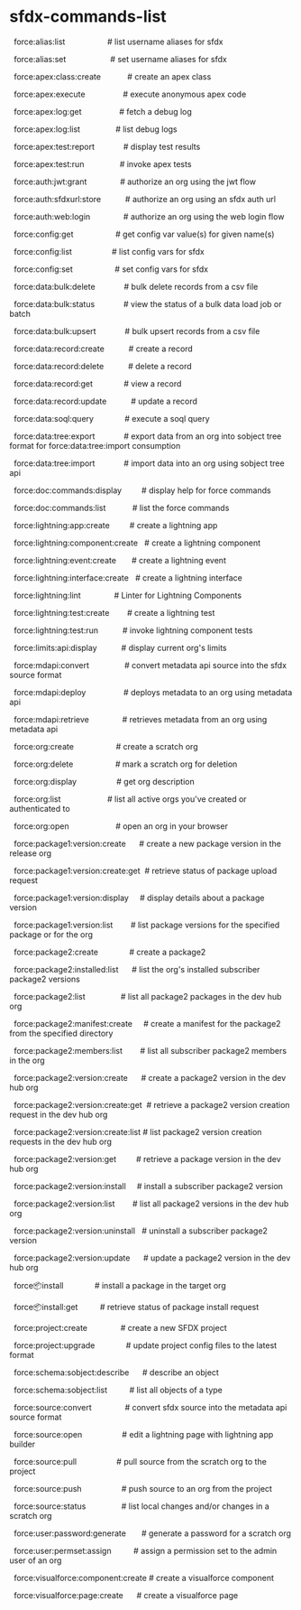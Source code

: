 # sfdx-commands-list

  force:alias:list                   # list username aliases for sfdx

  force:alias:set                    # set username aliases for sfdx

  force:apex:class:create            # create an apex class

  force:apex:execute                 # execute anonymous apex code

  force:apex:log:get                 # fetch a debug log

  force:apex:log:list                # list debug logs

  force:apex:test:report             # display test results

  force:apex:test:run                # invoke apex tests

  force:auth:jwt:grant               # authorize an org using the jwt flow

  force:auth:sfdxurl:store           # authorize an org using an sfdx auth url

  force:auth:web:login               # authorize an org using the web login flow

  force:config:get                   # get config var value(s) for given name(s)

  force:config:list                  # list config vars for sfdx

  force:config:set                   # set config vars for sfdx

  force:data:bulk:delete             # bulk delete records from a csv file

  force:data:bulk:status             # view the status of a bulk data load job or batch

  force:data:bulk:upsert             # bulk upsert records from a csv file

  force:data:record:create           # create a record

  force:data:record:delete           # delete a record

  force:data:record:get              # view a record

  force:data:record:update           # update a record

  force:data:soql:query              # execute a soql query

  force:data:tree:export             # export data from an org into sobject tree format for force:data:tree:import consumption

  force:data:tree:import             # import data into an org using sobject tree api

  force:doc:commands:display         # display help for force commands

  force:doc:commands:list            # list the force commands

  force:lightning:app:create         # create a lightning app

  force:lightning:component:create   # create a lightning component

  force:lightning:event:create       # create a lightning event

  force:lightning:interface:create   # create a lightning interface

  force:lightning:lint               # Linter for Lightning Components

  force:lightning:test:create        # create a lightning test

  force:lightning:test:run           # invoke lightning component tests

  force:limits:api:display           # display current org's limits

  force:mdapi:convert                # convert metadata api source into the sfdx source format

  force:mdapi:deploy                 # deploys metadata to an org using metadata api

  force:mdapi:retrieve               # retrieves metadata from an org using metadata api

  force:org:create                   # create a scratch org

  force:org:delete                   # mark a scratch org for deletion

  force:org:display                  # get org description

  force:org:list                     # list all active orgs you've created or authenticated to

  force:org:open                     # open an org in your browser

  force:package1:version:create      # create a new package version in the release org

  force:package1:version:create:get  # retrieve status of package upload request

  force:package1:version:display     # display details about a package version

  force:package1:version:list        # list package versions for the specified package or for the org

  force:package2:create              # create a package2

  force:package2:installed:list      # list the org's installed subscriber package2 versions

  force:package2:list                # list all package2 packages in the dev hub org

  force:package2:manifest:create     # create a manifest for the package2 from the specified directory

  force:package2:members:list        # list all subscriber package2 members in the org

  force:package2:version:create      # create a package2 version in the dev hub org

  force:package2:version:create:get  # retrieve a package2 version creation request in the dev hub org

  force:package2:version:create:list # list package2 version creation requests in the dev hub org

  force:package2:version:get         # retrieve a package version in the dev hub org

  force:package2:version:install     # install a subscriber package2 version

  force:package2:version:list        # list all package2 versions in the dev hub org

  force:package2:version:uninstall   # uninstall a subscriber package2 version

  force:package2:version:update      # update a package2 version in the dev hub org

  force:package:install              # install a package in the target org

  force:package:install:get          # retrieve status of package install request

  force:project:create               # create a new SFDX project

  force:project:upgrade              # update project config files to the latest format

  force:schema:sobject:describe      # describe an object

  force:schema:sobject:list          # list all objects of a type

  force:source:convert               # convert sfdx source into the metadata api source format

  force:source:open                  # edit a lightning page with lightning app builder

  force:source:pull                  # pull source from the scratch org to the project

  force:source:push                  # push source to an org from the project

  force:source:status                # list local changes and/or changes in a scratch org

  force:user:password:generate       # generate a password for a scratch org

  force:user:permset:assign          # assign a permission set to the admin user of an org

  force:visualforce:component:create # create a visualforce component

  force:visualforce:page:create      # create a visualforce page
